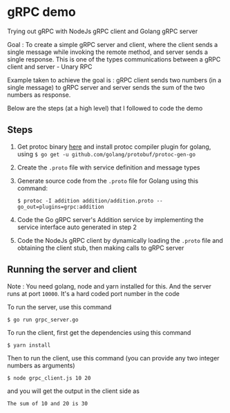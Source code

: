 # gRPC demo

Trying out gRPC with NodeJs gRPC client and Golang gRPC server

Goal : To create a simple gRPC server and client, where the client sends a single message while invoking the remote method, and server sends a single response. This is one of the types communications between a gRPC client and server - Unary RPC

Example taken to achieve the goal is : gRPC client sends two numbers (in a single message) to gRPC server and server sends the sum of the two numbers as response.

Below are the steps (at a high level) that I followed to code the demo

## Steps

1.  Get protoc binary [here](https://github.com/google/protobuf/releases) and install protoc compiler plugin for golang, using
    `$ go get -u github.com/golang/protobuf/protoc-gen-go`

2.  Create the `.proto` file with service definition and message types
3.  Generate source code from the `.proto` file for Golang using this command:

    `$ protoc -I addition addition/addition.proto --go_out=plugins=grpc:addition`

4.  Code the Go gRPC server's Addition service by implementing the service interface auto generated in step 2
5.  Code the NodeJs gRPC client by dynamically loading the `.proto` file and obtaining the client stub, then making calls to gRPC server

## Running the server and client

Note : You need golang, node and yarn installed for this. And the server runs at port `10000`. It's a hard coded port number in the code

To run the server, use this command

`$ go run grpc_server.go`

To run the client, first get the dependencies using this command

`$ yarn install`

Then to run the client, use this command (you can provide any two integer numbers as arguments)

`$ node grpc_client.js 10 20`

and you will get the output in the client side as

`The sum of 10 and 20 is 30`
